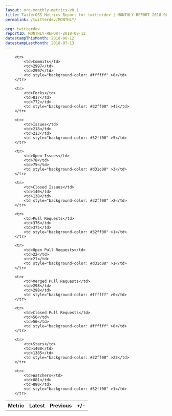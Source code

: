 ```yaml
---
layout: org-monthly-metrics-v0.1
title: TwiterOSS Metrics Report for twitterdev | MONTHLY-REPORT-2018-08-12
permalink: /twitterdev/MONTHLY/

org: twitterdev
reportID: MONTHLY-REPORT-2018-08-12
datestampThisMonth: 2018-08-12
datestampLastMonth: 2018-07-13
---
```



<table style="width: 100%;">
    <tr>
        <th>Metric</th>
        <th>Latest</th>
        <th>Previous</th>
        <th>+/-</th>
    </tr>

        <tr>
            <td>Commits</td>
            <td>2997</td>
            <td>2997</td>
            <td style="background-color: #ffffff" >0</td>
        </tr>
        
        <tr>
            <td>Forks</td>
            <td>817</td>
            <td>772</td>
            <td style="background-color: #32ff00" >45</td>
        </tr>
        
        <tr>
            <td>Issues</td>
            <td>218</td>
            <td>213</td>
            <td style="background-color: #32ff00" >5</td>
        </tr>
        
        <tr>
            <td>Open Issues</td>
            <td>78</td>
            <td>75</td>
            <td style="background-color: #d31c08" >3</td>
        </tr>
        
        <tr>
            <td>Closed Issues</td>
            <td>140</td>
            <td>138</td>
            <td style="background-color: #32ff00" >2</td>
        </tr>
        
        <tr>
            <td>Pull Requests</td>
            <td>376</td>
            <td>375</td>
            <td style="background-color: #32ff00" >1</td>
        </tr>
        
        <tr>
            <td>Open Pull Requests</td>
            <td>22</td>
            <td>21</td>
            <td style="background-color: #d31c08" >1</td>
        </tr>
        
        <tr>
            <td>Merged Pull Requests</td>
            <td>298</td>
            <td>298</td>
            <td style="background-color: #ffffff" >0</td>
        </tr>
        
        <tr>
            <td>Closed Pull Requests</td>
            <td>56</td>
            <td>56</td>
            <td style="background-color: #ffffff" >0</td>
        </tr>
        
        <tr>
            <td>Stars</td>
            <td>1408</td>
            <td>1385</td>
            <td style="background-color: #32ff00" >23</td>
        </tr>
        
        <tr>
            <td>Watchers</td>
            <td>881</td>
            <td>880</td>
            <td style="background-color: #32ff00" >1</td>
        </tr>
        
</table>
